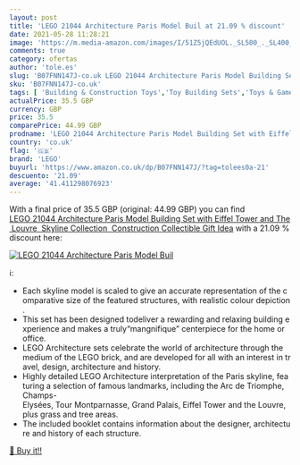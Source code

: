 ```yaml
---
layout: post
title: 'LEGO 21044 Architecture Paris Model Buil at 21.09 % discount'
date: 2021-05-28 11:28:21
image: 'https://m.media-amazon.com/images/I/51Z5jQEdUOL._SL500_._SL400_.jpg'
comments: true
category: ofertas
author: 'tole.es'
slug: 'B07FNN147J-co.uk LEGO 21044 Architecture Paris Model Building Set with...'
sku: 'B07FNN147J-co.uk'
tags: [ 'Building & Construction Toys','Toy Building Sets','Toys & Games','Toys Store','lego', ]
actualPrice: 35.5 GBP
currency: GBP
price: 35.5
comparePrice: 44.99 GBP
prodname: 'LEGO 21044 Architecture Paris Model Building Set with Eiffel Tower and The Louvre  Skyline Collection  Construction Collectible Gift Idea'
country: 'co.uk'
flag: '🇬🇧'
brand: 'LEGO'
buyurl: 'https://www.amazon.co.uk/dp/B07FNN147J/?tag=tolees0a-21'
descuento: '21.09'
average: '41.411298076923'
---
```


With a final price of 35.5 GBP (original: 44.99 GBP) you can find [LEGO 21044 Architecture Paris Model Building Set with Eiffel Tower and The Louvre  Skyline Collection  Construction Collectible Gift Idea](https://www.amazon.co.uk/dp/B07FNN147J/?tag=tolees0a-21) with a  21.09 % discount here:

[![LEGO 21044 Architecture Paris Model Buil](https://m.media-amazon.com/images/I/51Z5jQEdUOL._SL500_._SL400_.jpg)](https://www.amazon.co.uk/dp/B07FNN147J/?tag=tolees0a-21)

ℹ️:

- Each skyline model is scaled to give an accurate representation of the comparative size of the featured structures, with realistic colour depiction.
- This set has been designed todeliver a rewarding and relaxing building experience and makes a truly“mangnifique” centerpiece for the home or office.
- LEGO Architecture sets celebrate the world of architecture through the medium of the LEGO brick, and are developed for all with an interest in travel, design, architecture and history.
- Highly detailed LEGO Architecture interpretation of the Paris skyline, featuring a selection of famous landmarks, including the Arc de Triomphe, Champs-Elysées, Tour Montparnasse, Grand Palais, Eiffel Tower and the Louvre, plus grass and tree areas.
- The included booklet contains information about the designer, architecture and history of each structure.

[🛒 Buy it!!](https://www.amazon.co.uk/dp/B07FNN147J/?tag=tolees0a-21)
